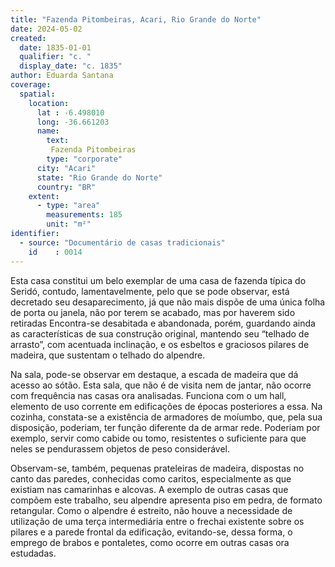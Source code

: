 ```yaml
---
title: "Fazenda Pitombeiras, Acari, Rio Grande do Norte"
date: 2024-05-02
created:
  date: 1835-01-01
  qualifier: "c. "
  display_date: "c. 1835"
author: Eduarda Santana
coverage:
  spatial:
    location:
      lat : -6.498010
      long: -36.661203
      name: 
        text: 
         Fazenda Pitombeiras
        type: "corporate"
      city: "Acari"
      state: "Rio Grande do Norte"
      country: "BR"
    extent:
      - type: "area"
        measurements: 185
        unit: "m²"
identifier:
  - source: "Documentário de casas tradicionais"
    id    : 0014
---
```


Esta casa constitui um belo exemplar de uma casa de fazenda típica do Seridó, contudo, lamentavelmente, pelo que se pode observar, está decretado seu desaparecimento, já que não mais dispõe de uma única folha de porta ou janela, não por terem se acabado, mas por haverem sido retiradas Encontra-se desabitada e abandonada, porém, guardando ainda as características de sua construção original, mantendo seu “telhado de arrasto”, com acentuada inclinação, e os esbeltos e graciosos pilares de madeira, que sustentam o telhado do alpendre.

Na sala, pode-se observar em destaque, a escada de madeira que dá acesso ao sótão. Esta sala, que não é de visita nem de jantar, não ocorre com frequência nas casas ora analisadas. Funciona com o um hall, elemento de uso corrente em edificações de épocas posteriores a essa. Na cozinha, constata-se a existência de armadores de moíumbo, que, pela sua disposição, poderiam, ter função diferente da de armar rede. Poderiam por exemplo, servir como cabide ou tomo, resistentes o suficiente para que neles se pendurassem objetos de peso considerável. 

Observam-se, também, pequenas prateleiras de madeira, dispostas no canto das paredes, conhecidas como caritos, especialmente as que existiam nas camarinhas e alcovas. A exemplo de outras casas que compõem este trabalho, seu alpendre apresenta piso em pedra, de formato retangular. Como o alpendre é estreito, não houve a necessidade de utilização de uma terça intermediária entre o frechai existente sobre os pilares e a parede frontal da edificação, evitando-se, dessa forma, o emprego de brabos e pontaletes, como ocorre em outras casas ora estudadas.
